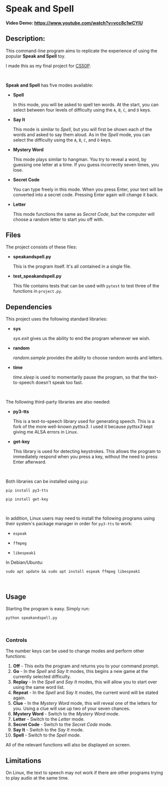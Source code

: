 # Speak and Spell
#### Video Demo:  <https://www.youtube.com/watch?v=vcc8c1wCYIU>
## Description:
This command-line program aims to replicate the experience of using the popular **Speak and Spell** toy.

I made this as my final project for [CS50P](https://cs50.harvard.edu/python/).

&nbsp;

**Speak and Spell** has five modes available:

- **Spell**

    In this mode, you will be asked to spell ten words. At the start, you can select between four levels of difficulty using the `A`, `B`, `C`, and `D` keys.

- **Say It**

    This mode is similar to *Spell*, but you will first be shown each of the words and asked to say them aloud. As in the *Spell* mode, you can select the difficulty using the `A`, `B`, `C`, and `D` keys.

- **Mystery Word**

    This mode plays similar to hangman. You try to reveal a word, by guessing one letter at a time. If you guess incorrectly seven times, you lose.


- **Secret Code**

    You can type freely in this mode. When you press Enter, your text will be converted into a secret code. Pressing Enter again will change it back.

- **Letter**

    This mode functions the same as *Secret Code*, but the computer will choose a random letter to start you off with.


## Files
The project consists of these files:

- **speakandspell.py**

    This is the program itself. It's all contained in a single file.

- **test_speakandspell.py**

    This file contains tests that can be used with `pytest` to test three of the functions in `project.py`.

## Dependencies
This project uses the following standard libraries:

- **sys**

    *sys.exit* gives us the ability to end the program whenever we wish.

- **random**

    *random.sample* provides the ability to choose random words and letters.

- **time**

    *time.sleep* is used to momentarily pause the program, so that the text-to-speech doesn't speak too fast.

&nbsp;


The following third-party libraries are also needed:

- **py3-tts**

    This is a text-to-speech library used for generating speech.
    This is a fork of the more well-known *pyttsx3*. I used it because *pyttsx3* kept giving me ALSA errors in Linux.

- **get-key**

    This library is used for detecting keystrokes. This allows the program to immediately respond when you press a key, without the need to press Enter afterward.

&nbsp;

Both libraries can be installed using `pip`:

 ```
 pip install py3-tts

 pip install get-key
 ```

&nbsp;

In addition, Linux users may need to install the following programs using their system's package manager in order for `py3-tts` to work:

- `espeak`

- `ffmpeg`

- `libespeak1`

In Debian/Ubuntu:

```shell
sudo apt update && sudo apt install espeak ffmpeg libespeak1
```

&nbsp;

## Usage
Starting the program is easy. Simply run:

`python speakandspell.py`

&nbsp;




### Controls

The number keys can be used to change modes and perform other functions:

1. **Off** - This exits the program and returns you to your command prompt.
2. **Go** - In the *Spell* and *Say It* modes, this begins a new game at the currently selected difficulty.
3. **Replay** - In the *Spell* and *Say It* modes, this will allow you to start over using the same word list.
4. **Repeat** - In the *Spell* and *Say It* modes, the current word will be stated again.
5. **Clue** - In the *Mystery Word* mode, this will reveal one of the letters for you. Using a clue will use up two of your seven chances.
6. **Mystery Word** - Switch to the *Mystery Word* mode.
7. **Letter** - Switch to the *Letter* mode.
8. **Secret Code** - Switch to the *Secret Code* mode.
9. **Say It** - Switch to the *Say It* mode.
0. **Spell** - Switch to the *Spell* mode.

All of the relevant functions will also be displayed on screen.

## Limitations
On Linux, the text to speech may not work if there are other programs trying to play audio at the same time.
